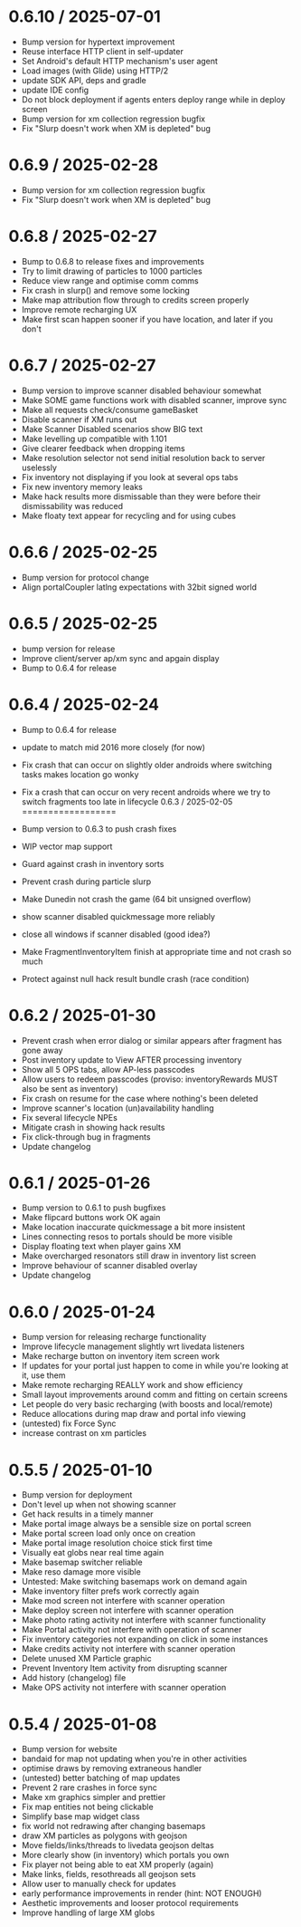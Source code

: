 0.6.10 / 2025-07-01
==================

* Bump version for hypertext improvement
* Reuse interface HTTP client in self-updater
* Set Android's default HTTP mechanism's user agent
* Load images (with Glide) using HTTP/2
* update SDK API, deps and gradle
* update IDE config
* Do not block deployment if agents enters deploy range while in deploy screen
* Bump version for xm collection regression bugfix
* Fix "Slurp doesn't work when XM is depleted" bug

0.6.9 / 2025-02-28
==================

* Bump version for xm collection regression bugfix
* Fix "Slurp doesn't work when XM is depleted" bug

0.6.8 / 2025-02-27
==================

* Bump to 0.6.8 to release fixes and improvements
* Try to limit drawing of particles to 1000 particles
* Reduce view range and optimise comm comms
* Fix crash in slurp() and remove some locking
* Make map attribution flow through to credits screen properly
* Improve remote recharging UX
* Make first scan happen sooner if you have location, and later if you don't

0.6.7 / 2025-02-27
==================

* Bump version to improve scanner disabled behaviour somewhat
* Make SOME game functions work with disabled scanner, improve sync
* Make all requests check/consume gameBasket
* Disable scanner if XM runs out
* Make Scanner Disabled scenarios show BIG text
* Make levelling up compatible with 1.101
* Give clearer feedback when dropping items
* Make resolution selector not send initial resolution back to server uselessly
* Fix inventory not displaying if you look at several ops tabs
* Fix new inventory memory leaks
* Make hack results more dismissable than they were before their dismissability was reduced
* Make floaty text appear for recycling and for using cubes

0.6.6 / 2025-02-25
==================

* Bump version for protocol change
* Align portalCoupler latlng expectations with 32bit signed world

0.6.5 / 2025-02-25
==================

* bump version for release
* Improve client/server ap/xm sync and apgain display
* Bump to 0.6.4 for release

0.6.4 / 2025-02-24
==================

* Bump to 0.6.4 for release
* update to match mid 2016 more closely (for now)
* Fix crash that can occur on slightly older androids where switching tasks makes location go wonky
* Fix a crash that can occur on very recent androids where we try to switch fragments too late in
  lifecycle
0.6.3 / 2025-02-05
==================

* Bump version to 0.6.3 to push crash fixes
* WIP vector map support
* Guard against crash in inventory sorts
* Prevent crash during particle slurp
* Make Dunedin not crash the game (64 bit unsigned overflow)
* show scanner disabled quickmessage more reliably
* close all windows if scanner disabled (good idea?)
* Make FragmentInventoryItem finish at appropriate time and not crash so much
* Protect against null hack result bundle crash (race condition)

0.6.2 / 2025-01-30
==================

* Prevent crash when error dialog or similar appears after fragment has gone away
* Post inventory update to View AFTER processing inventory
* Show all 5 OPS tabs, allow AP-less passcodes
* Allow users to redeem passcodes (proviso: inventoryRewards MUST also be sent as inventory)
* Fix crash on resume for the case where nothing's been deleted
* Improve scanner's location (un)availability handling
* Fix several lifecycle NPEs
* Mitigate crash in showing hack results
* Fix click-through bug in fragments
* Update changelog

0.6.1 / 2025-01-26
==================

* Bump version to 0.6.1 to push bugfixes
* Make flipcard buttons work OK again
* Make location inaccurate quickmessage a bit more insistent
* Lines connecting resos to portals should be more visible
* Display floating text when player gains XM
* Make overcharged resonators still draw in inventory list screen
* Improve behaviour of scanner disabled overlay
* Update changelog

0.6.0 / 2025-01-24
==================

* Bump version for releasing recharge functionality
* Improve lifecycle management slightly wrt livedata listeners
* Make recharge button on inventory item screen work
* If updates for your portal just happen to come in while you're looking at it, use them
* Make remote recharging REALLY work and show efficiency
* Small layout improvements around comm and fitting on certain screens
* Let people do very basic recharging (with boosts and local/remote)
* Reduce allocations during map draw and portal info viewing
* (untested) fix Force Sync
* increase contrast on xm particles

0.5.5 / 2025-01-10
==================

* Bump version for deployment
* Don't level up when not showing scanner
* Get hack results in a timely manner
* Make portal image always be a sensible size on portal screen
* Make portal screen load only once on creation
* Make portal image resolution choice stick first time
* Visually eat globs near real time again
* Make basemap switcher reliable
* Make reso damage more visible
* Untested: Make switching basemaps work on demand again
* Make inventory filter prefs work correctly again
* Make mod screen not interfere with scanner operation
* Make deploy screen not interfere with scanner operation
* Make photo rating activity not interfere with scanner functionality
* Make Portal activity not interfere with operation of scanner
* Fix inventory categories not expanding on click in some instances
* Make credits activity not interfere with scanner operation
* Delete unused XM Particle graphic
* Prevent Inventory Item activity from disrupting scanner
* Add history (changelog) file
* Make OPS activity not interfere with scanner operation

0.5.4 / 2025-01-08
==================

* Bump version for website
* bandaid for map not updating when you're in other activities
* optimise draws by removing extraneous handler
* (untested) better batching of map updates
* Prevent 2 rare crashes in force sync
* Make xm graphics simpler and prettier
* Fix map entities not being clickable
* Simplify base map widget class
* fix world not redrawing after changing basemaps
* draw XM particles as polygons with geojson
* Move fields/links/threads to livedata geojson deltas
* More clearly show (in inventory) which portals you own
* Fix player not being able to eat XM properly (again)
* Make links, fields, resothreads all geojson sets
* Allow user to manually check for updates
* early performance improvements in render (hint: NOT ENOUGH)
* Aesthetic improvements and looser protocol requirements
* Improve handling of large XM globs
